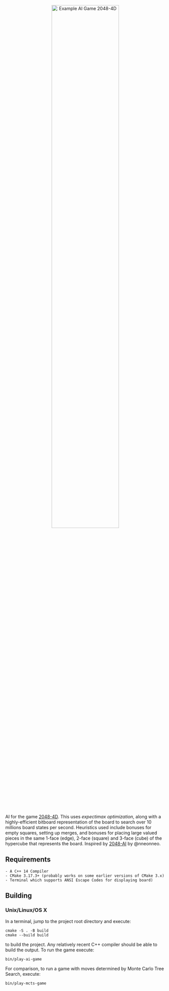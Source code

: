 <p align="center">
<img src="https://i.gyazo.com/fa594b3e6b9d7032118af3ef7a9b2ed9.png" alt="Example AI Game 2048-4D" width="65%">
</p>

AI for the game [2048-4D](https://huonw.github.io/2048-4D/). This uses *expectimax optimization*, along with a highly-efficient bitboard representation of the board to search over 10 millions board states per second. Heuristics used include bonuses for empty squares, setting up merges, and bonuses for placing large valued pieces in the same 1-face (edge), 2-face (square) and 3-face (cube) of the hypercube that represents the board. Inspired by [2048-AI](https://github.com/nneonneo/2048-ai) by @nneonneo.

## Requirements

```
- A C++ 14 Compiler
- CMake 3.17.3+ (probably works on some earlier versions of CMake 3.x)
- Terminal which supports ANSI Escape Codes for displaying board)
```

## Building
### Unix/Linux/OS X

In a terminal, jump to the project root directory and execute:

```
cmake -S . -B build
cmake --build build
```

to build the project. Any relatively recent C++ compiler should be able to build the output. To run the game execute:

```
bin/play-ai-game
```
For comparison, to run a game with moves determined by Monte Carlo Tree Search, execute:

```
bin/play-mcts-game
```
